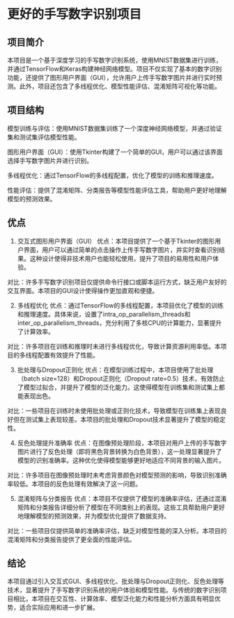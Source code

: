 # 更好的手写数字识别项目
## 项目简介
本项目是一个基于深度学习的手写数字识别系统，使用MNIST数据集进行训练，并通过TensorFlow和Keras构建神经网络模型。项目不仅实现了基本的数字识别功能，还提供了图形用户界面（GUI），允许用户上传手写数字图片并进行实时预测。此外，项目还包含了多线程优化、模型性能评估、混淆矩阵可视化等功能。

## 项目结构
模型训练与评估：使用MNIST数据集训练了一个深度神经网络模型，并通过验证集和测试集评估模型性能。

图形用户界面（GUI）：使用Tkinter构建了一个简单的GUI，用户可以通过该界面选择手写数字图片并进行识别。

多线程优化：通过TensorFlow的多线程配置，优化了模型的训练和推理速度。

性能评估：提供了混淆矩阵、分类报告等模型性能评估工具，帮助用户更好地理解模型的预测效果。

## 优点
1. 交互式图形用户界面（GUI）
优点：本项目提供了一个基于Tkinter的图形用户界面，用户可以通过简单的点击操作上传手写数字图片，并实时查看识别结果。这种设计使得非技术用户也能轻松使用，提升了项目的易用性和用户体验。

对比：许多手写数字识别项目仅提供命令行接口或脚本运行方式，缺乏用户友好的交互界面。本项目的GUI设计使得操作更加直观和便捷。

2. 多线程优化
优点：通过TensorFlow的多线程配置，本项目优化了模型的训练和推理速度。具体来说，设置了intra_op_parallelism_threads和inter_op_parallelism_threads，充分利用了多核CPU的计算能力，显著提升了计算效率。

对比：许多项目在训练和推理时未进行多线程优化，导致计算资源利用率低。本项目的多线程配置有效提升了性能。

3. 批处理与Dropout正则化
优点：在模型训练过程中，本项目使用了批处理（batch size=128）和Dropout正则化（Dropout rate=0.5）技术，有效防止了模型过拟合，并提升了模型的泛化能力。这使得模型在训练集和测试集上都能表现出色。

对比：一些项目在训练时未使用批处理或正则化技术，导致模型在训练集上表现良好但在测试集上表现较差。本项目的批处理和Dropout技术显著提升了模型的稳定性。

4. 反色处理提升准确率
优点：在图像预处理阶段，本项目对用户上传的手写数字图片进行了反色处理（即将黑色背景转换为白色背景），这一处理显著提升了模型的识别准确率。这种优化使得模型能够更好地适应不同背景的输入图片。

对比：许多项目在图像预处理时未考虑背景颜色对模型预测的影响，导致识别准确率较低。本项目的反色处理有效解决了这一问题。

5. 混淆矩阵与分类报告
优点：本项目不仅提供了模型的准确率评估，还通过混淆矩阵和分类报告详细分析了模型在不同类别上的表现。这些工具帮助用户更好地理解模型的预测效果，并为模型优化提供了数据支持。

对比：一些项目仅提供简单的准确率评估，缺乏对模型性能的深入分析。本项目的混淆矩阵和分类报告提供了更全面的性能评估。

## 结论
本项目通过引入交互式GUI、多线程优化、批处理与Dropout正则化、反色处理等技术，显著提升了手写数字识别系统的用户体验和模型性能。与传统的数字识别项目相比，本项目在交互性、计算效率、模型泛化能力和性能分析方面具有明显优势，适合实际应用和进一步扩展。
